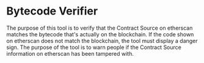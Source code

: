 # Bytecode Verifier
The purpose of this tool is to verify that the Contract Source on etherscan matches the bytecode that's actually on the blockchain.  If the code shown on etherscan does not match the blockchain, the tool must display a danger sign.  The purpose of the tool is to warn people if the Contract Source information on etherscan has been tampered with.

